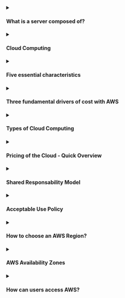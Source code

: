 
<details><summary><h4>What is a server composed of?</h4></summary>
<br>

##### A server is composed by:

- Compute: CPU 
- Memory: RAM 
- Storage: Data
- Database: Store data in a structured way
- Network: Routers, switch, DNS server
  - Network: cables, routers and servers connected with each other
  - Router: a networking device that forwards data packets between computer networks. They know where to send your packets on the internet!
  - Switch: takes a packet and send it to the correct server / client on your network

 <div alignr="center">
<img src="https://thumbs2.imgbox.com/c6/e8/H9K98LHQ_t.png" />
 </div>


##### Not a long time ago, that was the way to build an infrastructure (traditional IT approach):
<div alignr="center">
<img src="https://thumbs2.imgbox.com/4b/02/AKnOfE3s_t.png" />
</div>

##### Problems with traditional IT approach

- Pay for the rent for the data center
- Pay for powe supply, cooling, maintenance
- Adding and replacing hardware takes time
- Scaling is limited
- Hire 24/7 team to monitor the infrastructure
- How to deal with disasters? (easthquake, power shutdown, fire...)

Can all this be externalized?

</details>


<details><summary><h4>Cloud Computing</h4></summary>
<br>


</details>


<details><summary><h4> Five essential characteristics</h4></summary>
<br>

This cloud model is composed of five essential characteristics:

- <b>On-demand self-service:</b> Users can provision computing resources, such as server instances or storage, as needed without requiring human intervention from the service provider.

- <b>Broad network access:</b> Cloud services are accessible over the network through standard mechanisms, promoting widespread availability. Users can access the services from a variety of devices, such as laptops, smartphones, and tablets.

- <b>Resource pooling:</b> The provider's computing resources are pooled to serve multiple customers, with different physical and virtual resources dynamically assigned and reassigned according to demand. This enables efficient resource utilization and scalability.

- <b>Rapid elasticity:</b> Computing resources can be quickly scaled up or down to accommodate changing workloads. This ensures that the cloud environment is flexible and responsive to varying demands, providing agility for businesses and users.

- <b>Measured service:</b> Cloud systems automatically control and optimize resource usage by leveraging a metering capability at some level of abstraction appropriate to the type of service (e.g., storage, processing, bandwidth, and active user accounts). Resource usage can be monitored, controlled, and reported, providing transparency and allowing users to pay only for the resources they consume.
</details>


<details><summary><h4>Three fundamental drivers of cost with AWS</h4></summary>
<br>

There are three fundamental drivers of cost with AWS: compute, storage, and outbound data transfer. These characteristics vary somewhat, depending on the AWS product and pricing model you choose.
</details>



<details><summary><h4>Types of Cloud Computing</h4></summary>
<br>
  
##### Infrastrucure as a Service (IaaS)
  
- Provide building blocks for cloud IT
- Provides networking, computers, data storage space
- Highest level of flexibility
- Easy parallel with traditional on-premises IT
- Example
   <table cellspacing="0" cellpadding="0">
     <tr>
      <td> - Amazon EC2</td>
      <td><img src="https://d2q66yyjeovezo.cloudfront.net/icon/d88319dfa5d204f019b4284149886c59-7d586ea82f792b61a8c87de60565133d.svg" /></td>
     </tr>  
    </table>

##### Plataform as a Service (PaaS)
  
- Removes the need for your organization to manage the underlying infraestructure
- Focus on the deployment and management of you applications
- Example
  <table cellspacing="0" cellpadding="0">
    <tr>
      <td>- Elastic Beanstalk</td>
      <td><img src="https://d2q66yyjeovezo.cloudfront.net/icon/d43b67a293d39d11b046bd1813c804cb-4bc0ce71c93950e1ad695b25a4f1d4b5.svg" /></td>
    </tr>
  </table>
  
   
   
##### Software as a Service (SaaS)  
- Completed product that us run and managed by the service provider
- Example   
  <table cellspacing="0" cellpadding="0">
    <tr>
      <td>- Many AWS Services (ex: Rekognition for Machine Learning) </td>
      <td><img width="15%" src="https://encrypted-tbn0.gstatic.com/images?q=tbn:ANd9GcQWPOov6TZhY9Lso6rbo4_iFQ7OfEgWgy_Fk_INpumtuiPGjltSfJPYyzlbaIbmAtcbSOQ&usqp=CAU" /></td>
    </tr> 
  </table>

<hr/>
<div alignr="center">
<img src="https://thumbs2.imgbox.com/f0/5b/sI1W8WD7_t.png" />
</div>

</details>

<details><summary><h4>Pricing of the Cloud - Quick Overview</h4></summary>
<br>

AWS has 3 princing fundamentals, following the pay-as-you-go pricing model:

- Compute:
  - Pay for compute time   
    <table>
        <tr>
          <td rowspan="4"><img width="30%" src="https://thumbs2.imgbox.com/65/c8/IMPrp1MZ_t.png" /></td>
        </tr>
        <tr>
        <td><img src="https://d2q66yyjeovezo.cloudfront.net/icon/d88319dfa5d204f019b4284149886c59-7d586ea82f792b61a8c87de60565133d.svg" /> </td>
        </tr>
        <tr>
        <td><img src="https://d2q66yyjeovezo.cloudfront.net/icon/d43b67a293d39d11b046bd1813c804cb-4bc0ce71c93950e1ad695b25a4f1d4b5.svg" /> </td>
        </tr>
        <tr>
        <td><img src="https://d2q66yyjeovezo.cloudfront.net/icon/945f3fc449518a73b9f5f32868db466c-926961f91b072604c42b7f39ce2eaf1c.svg" /> </td>
        </tr>
    </table>
    
- Storage:
  - Pay for data stored in the Cloud 
      <table>
        <tr>
          <td rowspan="4"><img width="30%" src="https://thumbs2.imgbox.com/57/8c/zH60PUMU_t.png" /></td>
        </tr>
        <tr>
        <td><img src="https://d2q66yyjeovezo.cloudfront.net/icon/c0828e0381730befd1f7a025057c74fb-43acc0496e64afba82dbc9ab774dc622.svg" /> </td>
        </tr>
        <tr>
        <td><img width="8%" src="https://seeklogo.com/images/A/amazon-elastic-file-system-logo-E7053CDC9F-seeklogo.com.png" /> </td>
        </tr>
        <tr>
        <td><img width="8%" src="https://res.cloudinary.com/hy4kyit2a/f_auto,fl_lossy,q_70/learn/modules/aws-storage/choose-the-right-storage-service/images/75c6bec122ddc0a1a76b0bf99a89cae0_2-c-235-e-2-f-2448-40-c-3-8-c-7-b-e-9753-d-6-b-0-df-5.png" /> </td>
        </tr>
    </table>
    
- Data transfer OUT of the Cloud:
  - Data transfer IN is free
   
    <table>
        <tr>
          <td><img width="25%" src="https://hotmart.s3.amazonaws.com/product_pictures/2b279618-20d6-4514-b9e4-d5feb84bc025/aws.png" /></td>
        </tr>
    </table>

- Solves the expensive issue of traditional IT


</details>


<details><summary><h4>Shared Responsability Model</h4></summary>
<br>

- Customer has responsibility for the security <b>IN</b> the Cloud

- AWS has responsibility for the security <b>OF</b> the Cloud

<div alignr="center">
<img src="https://d1.awsstatic.com/security-center/Shared_Responsibility_Model_V2.59d1eccec334b366627e9295b304202faf7b899b.jpg" />
</div>


<a href="https://aws.amazon.com/compliance/shared-responsibility-model" >More</a>
</details>


<details><summary><h4>Acceptable Use Policy</h4></summary>
<br>

AWS has policies about the use of platform!

You may not use, or facilitate or allow others to use, the Services or the AWS Site:

- for any illegal or fraudulent activity;
- to violate the rights of others;
- to threaten, incite, promote, or actively encourage violence, terrorism, or other serious harm;
- for any content or activity that promotes child sexual exploitation or abuse;
- to violate the security, integrity, or availability of any user, network, computer or communications system, software application, or network or computing device;
- to distribute, publish, send, or facilitate the sending of unsolicited mass email or other messages, promotions, advertising, or solicitations (or “spam”).



<a href="https://aws.amazon.com/aup/" >More</a>



</details>



<details><summary><h4>How to choose an AWS Region?</h4></summary>
<br>

- Compliance:
  - <b>with data governance and legal requirements:</b> data never leaves a region without your explicit permission 
- Proximity: 
  - <b>to customers:</b> reduce latency
- Available services: 
  - <b>within a Region:</b> new services and new features aren't available in every Region
- Princing: 
  - <b>Princing:</b> princing varies region to region and is transparent in the service princing page

 <div alignr="center">
<img src="https://www.awsgeek.com/AWS-Regions/AWS-Regions.jpg" />
 </div>

</details>

<details><summary><h4>AWS Availability Zones</h4></summary>
<br>

- Each region has many availability zones (usually 3, min is 3, max is 6). Example:
  - ap-southeast-2a 
  - ap-southeast-2b
  - ap-southeast-2c
- Each availability zone (AZ) is one or more discrete data centers with redundant power, networking, and connectivity
- They're separete from each other, so that, they're isolated from disasters
- They're connected with high bandwidth, ultra-low latency networking

 <div alignr="center">
  <img src="https://thumbs2.imgbox.com/d8/f4/VNzQ8gbj_t.png" />
 </div>

</details>

<details><summary><h4>How can users access AWS?</h4></summary>
<br>
<ul>
  <li>To access AWS, you have three options: 
      <ul>
        <li>AWS Mangement Console (protected by password + MFA)</li>
        <li>AWS Command Line Interface (CLI): protected by access keys:
          <ul>
           <li>A tool that enables you tu interact with AWS services using commands in your command-line shell:
            <div alignr="center">
              <img src="https://i.ytimg.com/vi/FwbavIglhis/maxresdefault.jpg" />
            </div>
            (This is just an illustration. You must not share yourself informations to connect in AWS!)
          </li>
          <li>You can use different types of operating systems to connect to AWS
          <div alignr="center">
            <img src="https://www.thelambdablog.com/img/a-concise-guide-to-setting-up-the-aws-command-line-libraries-on-your-local-development-environment-850x446.png" />
           </div>
          </li>
        </ul>
      </li>
      <li>AWS Software Developer Kit (SDK) - for code: protected by access keys:
          <ul>
            <li>AWS Software Development Kit (AWS SDK)</li>
            <li>Language-specific APIs (set of libraries)</li>
            <li>Enables you to access and manage AWS services programmatically</li>
            <li>Embedded within your application</li>
            <li>Supports
                <ul>
                  <li>SDKs (JavaScript, Python, PHP, .NET, Ruby, Java, Go, Node.js, C++)</li>
                  <li>Mobile SDKs (Android, iOS, ...)</li>
                  <li>IoT Device SDKs (Embedded, C, Arduino, ...)</li>
                </ul>
            </li>
          </ul>
      </li> 
    </ul>
  </li>  
  <li>Access Key are generated through the AWS Console</li>
  <li>Users manage their own access keys</li>
  <li>Access Keys are secret, just like a password. Don't share them</li>
  <li>Access Key Id ~= username</li>
  <li>Secret Access Key ~= password</li>
</ul> 
</details>
